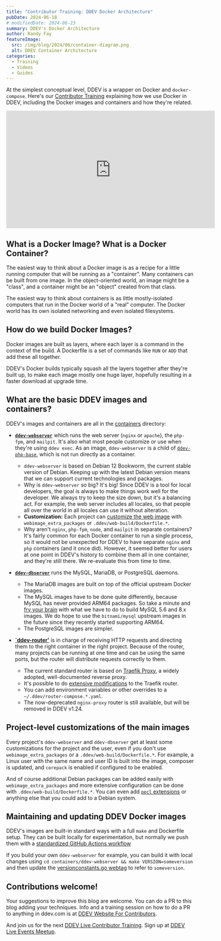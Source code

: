 ```yaml
---
title: "Contributor Training: DDEV Docker Architecture"
pubDate: 2024-06-18
# modifiedDate: 2024-06-23
summary: DDEV's Docker Architecture
author: Randy Fay
featureImage:
  src: /img/blog/2024/06/container-diagram.png
  alt: DDEV Container Architecture
categories:
  - Training
  - Videos
  - Guides
---
```


At the simplest conceptual level, DDEV is a wrapper on Docker and `docker-compose`. Here's our [Contributor Training](contributor-training.md) explaining how we use Docker in DDEV, including the Docker images and containers and how they're related.

<iframe width="560" height="315" src="https://www.youtube.com/embed/ee1YFvATQKw?si=2Fovta2MheJJdG-T" title="YouTube video player" frameborder="0" allow="accelerometer; autoplay; clipboard-write; encrypted-media; gyroscope; picture-in-picture; web-share" referrerpolicy="strict-origin-when-cross-origin" allowfullscreen></iframe>

## What is a Docker Image? What is a Docker Container?

The easiest way to think about a Docker image is as a recipe for a little running computer that will be running as a "container". Many containers can be built from one image. In the object-oriented world, an image might be a "class", and a container might be an "object" created from that class.

The easiest way to think about containers is as little mostly-isolated computers that run in the Docker world of a "real" computer. The Docker world has its own isolated networking and even isolated filesystems.

## How do we build Docker Images?

Docker images are built as layers, where each layer is a command in the context of the build. A Dockerfile is a set of commands like `RUN` or `ADD` that add these all together. 

DDEV's Docker builds typically squash all the layers together after they're built up, to make each image mostly one huge layer, hopefully resulting in a faster download at upgrade time.

## What are the basic DDEV images and containers?

DDEV's images and containers are all in the [containers](https://github.com/ddev/ddev/tree/master/containers) directory:

* **[`ddev-webserver`](https://github.com/ddev/ddev/tree/master/containers/ddev-webserver)** which runs the web server (`nginx` or `apache`), the `php-fpm`, and `mailpit`. It's also what most people customize or use when they're using `ddev exec`. As an image, `ddev-webserver` is a child of [`ddev-php-base`](https://github.com/ddev/ddev/tree/master/containers/ddev-php-base), which is not run directly as a container.
  * `ddev-webserver` is based on Debian 12 Bookworm, the current stable version of Debian. Keeping up with the latest Debian version means that we can support current technologies and packages.
  * Why is `ddev-webserver` so big? It's big! Since DDEV is a tool for local developers, the goal is always to make things work well for the developer. We always try to keep the size down, but it's a balancing act. For example, the web server includes all locales, so that people all over the world in all locales can use it without alteration.
  * **Customization:** Each project can [customize the web image](https://ddev.readthedocs.io/en/stable/users/extend/customizing-images/) with `webimage_extra_packages` or `.ddev/web-build/Dockerfile.*`.
  * Why aren't `nginx`, `php-fpm`, `node`, and `mailpit` in separate containers? It's fairly common for each Docker container to run a single process, so it would not be unexpected for DDEV to have separate `nginx` and `php` containers (and it once did). However, it seemed better for users at one point in DDEV's history to combine them all in one container, and they're still there. We re-evaluate this from time to time.
* **[`ddev-dbserver`](https://github.com/ddev/ddev/tree/master/containers/ddev-dbserver)** runs the MySQL, MariaDB, or PostgreSQL daemons.
  * The MariaDB images are built on top of the official upstream Docker images.
  * The MySQL images have to be done quite differently, because MySQL has never provided ARM64 packages. So take a minute and [fry your brain](https://ddev.readthedocs.io/en/stable/developers/release-management/#maintaining-ddev-dbserver-mysql-57-and-80-arm64-images) with what we have to do to build MySQL 5.6 and 8.x images. We do hope to use the `bitnami/mysql` upstream images in the future since they recently started supporting ARM64.
  * The PostgreSQL images are simpler.

* **[`ddev-router'](https://github.com/ddev/ddev/tree/master/containers/ddev-traefik-router)** is in charge of receiving HTTP requests and directing them to the right container in the right project. Because of the router, many projects can be running at one time and can be using the same ports, but the router will distribute requests correctly to them.
  * The current standard router is based on [Traefik Proxy](https://traefik.io/traefik/), a widely adopted, well-documented reverse proxy.
  * It's possible to do [extensive modifications](https://ddev.readthedocs.io/en/stable/users/extend/traefik-router/#traefik-configuration) to the Traefik router.
  * You can add environment variables or other overrides to a `~/.ddev/router-compose.*.yaml`.
  * The now-deprecated `nginx-proxy` router is still available, but will be removed in DDEV v1.24.

## Project-level customizations of the main images

Every project's `ddev-webserver` and `ddev-dbserver` get at least some customizations for the project and the user, even if you don't use `webimage_extra_packages` or a `.ddev/web-build/Dockerfile.*`. For example, a Linux user with the same name and user ID is built into the image, composer is updated, and `corepack` is enabled if configured to be enabled.

And of course additional Debian packages can be added easily with `webimage_extra_packages` and more extensive configuration can be done with `.ddev/web-build/Dockerfile.*`. You can even add [`pecl` extensions](https://ddev.readthedocs.io/en/stable/users/extend/customizing-images/#pecl-php-extensions-not-supported-by-debsuryorg) or anything else that you could add to a Debian system.

## Maintaining and updating DDEV Docker images

DDEV's images are built-in standard ways with a full `make` and Dockerfile setup. They can be built locally for experimentation, but normally we push them with a [standardized GitHub Actions workflow](https://ddev.readthedocs.io/en/stable/developers/release-management/#pushing-docker-images-with-the-github-actions-workflow)

If you build your own `ddev-webserver` for example, you can build it with local changes using `cd containers/ddev-webserver && make VERSION=someversion` and then update the [versionconstants.go webtag](https://github.com/ddev/ddev/blob/master/pkg/versionconstants/versionconstants.go#L14) to refer to `someversion`.

## Contributions welcome!

Your suggestions to improve this blog are welcome. You can do a PR to this blog adding your techniques. Info and a training session on how to do a PR to anything in ddev.com is at [DDEV Website For Contributors](ddev-website-for-contributors.md).

And join us for the next [DDEV Live Contributor Training](contributor-training.md). Sign up at [DDEV Live Events Meetup](https://www.meetup.com/ddev-events/events/).
